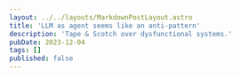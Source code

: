 ```yaml
---
layout: ../../layouts/MarkdownPostLayout.astro
title: 'LLM as agent seems like an anti-pattern'
description: 'Tape & Scotch over dysfunctional systems.'
pubDate: 2023-12-04
tags: []
published: false
---
```

